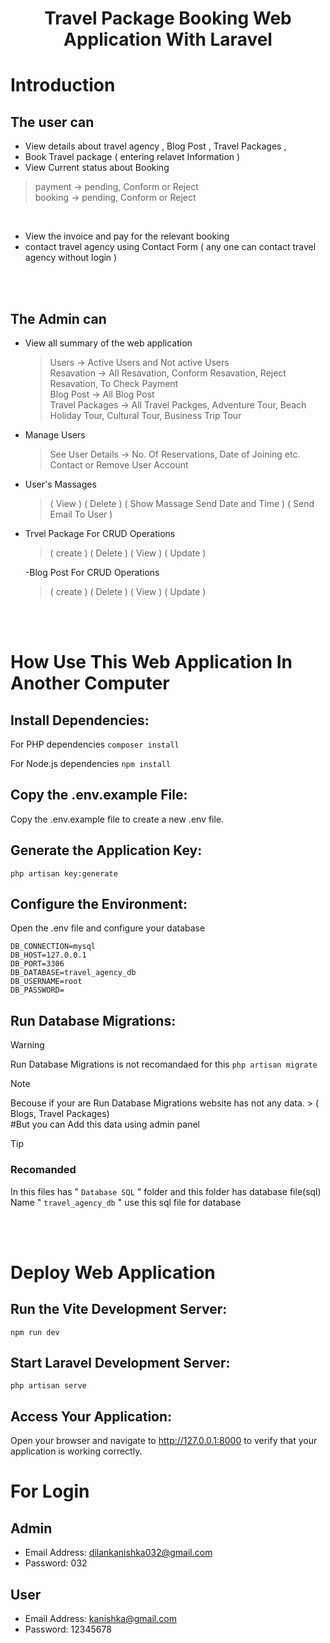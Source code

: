 <h1 align="center">Travel Package Booking Web Application With Laravel</h1>

# Introduction

## The user can  
- View details about travel agency ,
 Blog Post ,
 Travel Packages ,
- Book Travel package ( entering relavet Information ) <br>
- View Current status about Booking
>  payment -> pending, Conform or Reject <br>
>  booking -> pending, Conform or Reject 
<br>

- View the invoice and pay for the relevant booking
- contact travel agency using Contact Form ( any one can contact travel agency without login )
  
<br><br>

## The Admin can
- View all summary of the web application <br>
   >  Users -> Active Users and Not active Users  <br>
   >  Resavation -> All Resavation, Conform Resavation, Reject Resavation, To Check Payment  <br>
   >  Blog Post -> All Blog Post  <br>
   >  Travel Packages -> All Travel Packges, Adventure Tour, Beach Holiday Tour, Cultural Tour, Business Trip Tour 

- Manage Users <br>
   >  See User Details -> No. Of Reservations, Date of Joining etc.  <br>
   >  Contact or Remove User Account 
    
- User's Massages <br>
  >  ( View )
  > ( Delete )
  >  ( Show Massage Send Date and Time ) 
  >  ( Send Email To User )

- Trvel Package For CRUD Operations
  > ( create )
  > ( Delete )
  > ( View )
  > ( Update )

  -Blog Post For CRUD Operations
    > ( create )
    > ( Delete )
    > ( View )
    > ( Update )

<br><br>

<h1>How Use This Web Application In Another Computer</h1>

## Install Dependencies:

For PHP dependencies
`composer install`

For Node.js dependencies
`npm install`


## Copy the .env.example File:
Copy the .env.example file to create a new .env file.

## Generate the Application Key:
`php artisan key:generate`

## Configure the Environment:
Open the .env file and configure your database

`DB_CONNECTION=mysql` <br>
`DB_HOST=127.0.0.1` <br>
`DB_PORT=3306` <br>
`DB_DATABASE=travel_agency_db` <br>
`DB_USERNAME=root` <br>
`DB_PASSWORD=` <br>

## Run Database Migrations:
> [!WARNING]
> Run Database Migrations is not recomandaed for this
`php artisan migrate `

> [!NOTE]
> Becouse if your are  Run Database Migrations website has not any data. > ( Blogs, Travel Packages) <br>
> #But you can Add this data using admin panel

> [!TIP]
> ### Recomanded
> In this files has " `Database SQL` " folder and this folder has database file(sql)
> Name " `travel_agency_db` " use this sql file for database

<br><br>

# Deploy Web Application

## Run the Vite Development Server:
`npm run dev`

## Start Laravel Development Server:
`php artisan serve`

## Access Your Application:
Open your browser and navigate to http://127.0.0.1:8000 to verify that your application is working correctly.

# For Login
## Admin
- Email Address: dilankanishka032@gmail.com <br>
- Password: 032

## User
- Email Address: kanishka@gmail.com <br>
- Password: 12345678


